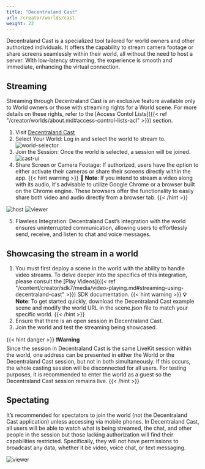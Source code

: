 ```yaml
---
title: "Decentraland Cast"
url: /creator/worlds/cast
weight: 22
---
```


Decentraland Cast is a specialized tool tailored for world owners and other authorized individuals. It offers the capability to stream camera footage or share screens seamlessly within their world, all without the need to host a server. With low-latency streaming, the experience is smooth and immediate, enhancing the virtual connection.

## Streaming

Streaming through Decentraland Cast is an exclusive feature available only to World owners or those with streaming rights for a World scene. For more details on these rights, refer to the [Access Contol Lists]({{< ref "/creator/worlds/about.md#access-control-lists-acl" >}}) section.

1. Visit [Decentraland Cast](https://cast.decentraland.org/)
2. Select Your World: Log in and select the world to stream to.
![world-selector](/images/worlds/world-selector.png)
3. Join the Session: Once the world is selected, a session will be joined. 
![cast-ui](/images/worlds/cast-ui.png)
4. Share Screen or Camera Footage: If authorized, users have the option to either activate their cameras or share their screens directly within the app.
{{< hint warning >}}
**📔 Note**: If you intend to stream a video along with its audio, it's advisable to utilize Google Chrome or a browser built on the Chrome engine. These browsers offer the functionality to easily share both video and audio directly from a browser tab.
{{< /hint >}}

![host](/images/worlds/screen-sharing-host.png)
![viewer](/images/worlds/screen-sharing-viewer.png)

5. Flawless Integration: Decentraland Cast’s integration with the world ensures uninterrupted communication, allowing users to effortlessly send, receive, and listen to chat and voice messages.
<!-- <image showing the screen and chat Decentraland Cast UI>
<image showing the screen and chat in the World>-->

## Showcasing the stream in a world

1. You must first deploy a scene in the world with the ability to handle video streams. To delve deeper into the specifics of this integration, please consult the [Play Videos]({{< ref "/content/creator/sdk7/media/video-playing.md#streaming-using-decentraland-cast" >}}) SDK documentation.
{{< hint warning >}}
**💡 Note**: To get started quickly, download the Decentraland Cast example scene and modify the world URL in the scene.json file to match your specific world.
{{< /hint >}}
3. Ensure that there is an open session in Decentraland Cast.
4. Join the world and test the streaming being showcased.

{{< hint danger >}}
**❗Warning**  
Since the session in Decentraland Cast is the same LiveKit session within the world, one address can be presented in either the World or the Decentraland Cast session, but not in both simultaneously. If this occurs, the whole casting session will be disconnected for all users. For testing purposes, it is recommended to enter the world as a guest so the Decentraland Cast session remains live.
{{< /hint >}}

## Spectating

It’s recommended for spectators to join the world (not the Decentraland Cast application) unless accessing via mobile phones. In Decentraland Cast, all users will be able to watch what is being streamed, the chat, and other people in the session but those lacking authorization will find their capabilities restricted. Specifically, they will not have permissions to broadcast any data, whether it be video, voice chat, or text messaging.

![viewer](/images/worlds/cast-mobile.png)


